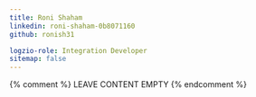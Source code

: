 ```yaml
---
title: Roni Shaham
linkedin: roni-shaham-0b8071160
github: ronish31

logzio-role: Integration Developer
sitemap: false
---
```


{% comment %} LEAVE CONTENT EMPTY {% endcomment %}